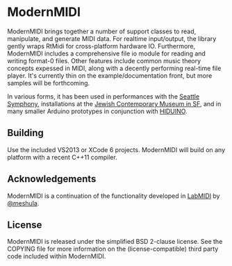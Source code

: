 # ModernMIDI

ModernMIDI brings together a number of support classes to read, manipulate, and generate MIDI data. For realtime input/output, the library gently wraps RtMidi for cross-platform hardware IO. Furthermore, ModernMIDI includes a comprehensive file io module for reading and writing format-0 files. Other features include common music theory concepts expessed in MIDI, along with a decently performing real-time file player. It's currently thin on the example/documentation front, but more samples will be forthcoming.

In various forms, it has been used in performances with the [Seattle Symphony](http://www.geekwire.com/2015/conducting-with-kinect-seattle-symphony-to-use-microsofts-3d-sensor-in-world-premiere-performance/), installations at the [Jewish Contemporary Museum in SF](http://www.thecjm.org/about/press/press-releases/956-pour-crever-by-trimpin), and in many smaller Arduino prototypes in conjunction with [HIDUINO](https://github.com/ddiakopoulos/hiduino).

## Building
Use the included VS2013 or XCode 6 projects. ModernMIDI will build on any platform with a recent C++11 compiler.

## Acknowledgements
ModernMIDI is a continuation of the functionality developed in [LabMIDI](https://github.com/meshula/LabMidi) by [@meshula](https://twitter.com/meshula). 

## License
ModernMIDI is released under the simplified BSD 2-clause license. See the COPYING file for more information on the (license-compatible) third party code included within ModernMIDI. 
